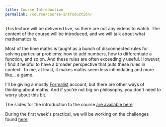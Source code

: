 ```yaml
---
title: Course Introduction
permalink: /course/course-introduction/
---
```


This lecture will be delivered live, so there are not any videos to watch. The content of the course will be introduced, and we will talk about what mathematics _is_.

Most of the time maths is taught as a bunch of disconnected rules for solving particular problems: how to add numbers, how to differentiate a function, and so on. And these rules are often exceedingly useful. However, I find it helpful to have a broader perspective that puts these rules in context. To me, at least, it makes maths seem less intimidating and more like... a game.

I'll be giving a mostly [Formalist](https://en.wikipedia.org/wiki/Philosophy_of_mathematics#Formalism) account, but there are other ways of thinking about maths. And if you're not big on philosophy, you don't need to worry about this bit.

The slides for the introduction to the course [are available here](/assets/introduction.pdf)

During the first week's practical, we will be working on the challenges found [here](../first-challenges)